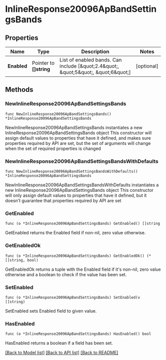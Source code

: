 # InlineResponse20096ApBandSettingsBands

## Properties

Name | Type | Description | Notes
------------ | ------------- | ------------- | -------------
**Enabled** | Pointer to **[]string** | List of enabled bands. Can include [\&quot;2.4\&quot;, \&quot;5\&quot;, \&quot;6\&quot;] | [optional] 

## Methods

### NewInlineResponse20096ApBandSettingsBands

`func NewInlineResponse20096ApBandSettingsBands() *InlineResponse20096ApBandSettingsBands`

NewInlineResponse20096ApBandSettingsBands instantiates a new InlineResponse20096ApBandSettingsBands object
This constructor will assign default values to properties that have it defined,
and makes sure properties required by API are set, but the set of arguments
will change when the set of required properties is changed

### NewInlineResponse20096ApBandSettingsBandsWithDefaults

`func NewInlineResponse20096ApBandSettingsBandsWithDefaults() *InlineResponse20096ApBandSettingsBands`

NewInlineResponse20096ApBandSettingsBandsWithDefaults instantiates a new InlineResponse20096ApBandSettingsBands object
This constructor will only assign default values to properties that have it defined,
but it doesn't guarantee that properties required by API are set

### GetEnabled

`func (o *InlineResponse20096ApBandSettingsBands) GetEnabled() []string`

GetEnabled returns the Enabled field if non-nil, zero value otherwise.

### GetEnabledOk

`func (o *InlineResponse20096ApBandSettingsBands) GetEnabledOk() (*[]string, bool)`

GetEnabledOk returns a tuple with the Enabled field if it's non-nil, zero value otherwise
and a boolean to check if the value has been set.

### SetEnabled

`func (o *InlineResponse20096ApBandSettingsBands) SetEnabled(v []string)`

SetEnabled sets Enabled field to given value.

### HasEnabled

`func (o *InlineResponse20096ApBandSettingsBands) HasEnabled() bool`

HasEnabled returns a boolean if a field has been set.


[[Back to Model list]](../README.md#documentation-for-models) [[Back to API list]](../README.md#documentation-for-api-endpoints) [[Back to README]](../README.md)


